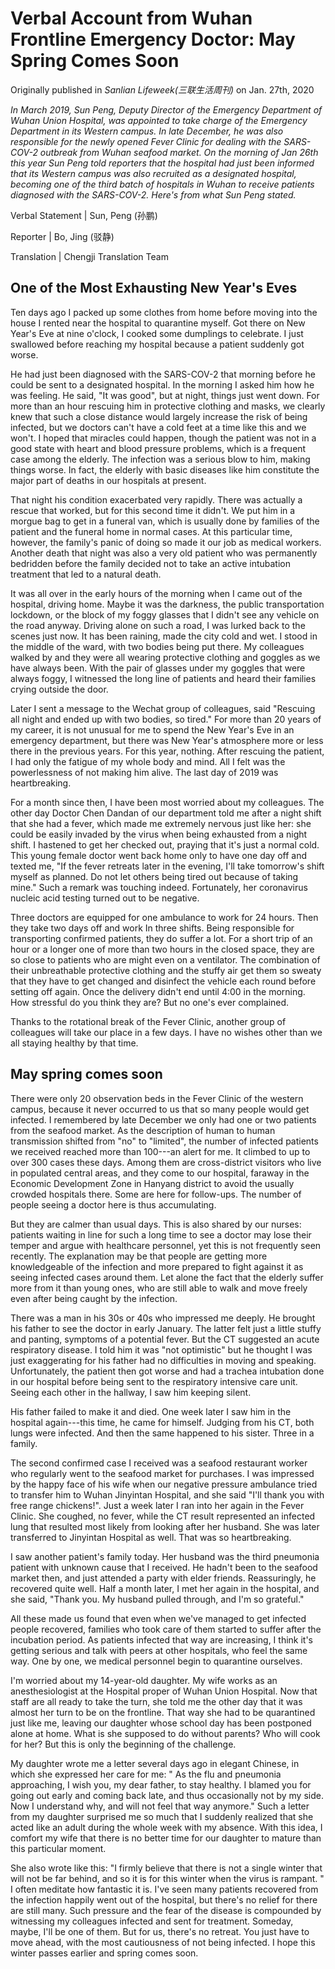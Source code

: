 # Verbal Account from Wuhan Frontline Emergency Doctor: May Spring Comes Soon

Originally published in *Sanlian Lifeweek(三联生活周刊)* on Jan. 27th, 2020

*In March 2019, Sun Peng, Deputy Director of the Emergency Department of
Wuhan Union Hospital, was appointed to take charge of the Emergency
Department in its Western campus. In late December, he was also
responsible for the newly opened Fever Clinic for dealing with the
SARS-COV-2 outbreak from Wuhan seafood market. On the morning of Jan
26th this year Sun Peng told reporters that the hospital had just been
informed that its Western campus was also recruited as a designated
hospital, becoming one of the third batch of hospitals in Wuhan to
receive patients diagnosed with the SARS-COV-2. Here\'s from what Sun
Peng stated.*

Verbal Statement \| Sun, Peng (孙鹏)

Reporter \| Bo, Jing (驳静)

Translation \| Chengji Translation Team

## One of the Most Exhausting New Year\'s Eves

Ten days ago I packed up some clothes from home before moving into the
house I rented near the hospital to quarantine myself. Got there on New
Year\'s Eve at nine o\'clock, I cooked some dumplings to celebrate. I
just swallowed before reaching my hospital because a patient suddenly
got worse.

He had just been diagnosed with the SARS-COV-2 that morning before he
could be sent to a designated hospital. In the morning I asked him how
he was feeling. He said, \"It was good", but at night, things just went
down. For more than an hour rescuing him in protective clothing and
masks, we clearly knew that such a close distance would largely increase
the risk of being infected, but we doctors can\'t have a cold feet at a
time like this and we won\'t. I hoped that miracles could happen, though
the patient was not in a good state with heart and blood pressure
problems, which is a frequent case among the elderly. The infection was
a serious blow to him, making things worse. In fact, the elderly with
basic diseases like him constitute the major part of deaths in our
hospitals at present.

That night his condition exacerbated very rapidly. There was actually a
rescue that worked, but for this second time it didn\'t. We put him in a
morgue bag to get in a funeral van, which is usually done by families of
the patient and the funeral home in normal cases. At this particular
time, however, the family's panic of doing so made it our job as medical
workers. Another death that night was also a very old patient who was
permanently bedridden before the family decided not to take an active
intubation treatment that led to a natural death.

It was all over in the early hours of the morning when I came out of the
hospital, driving home. Maybe it was the darkness, the public
transportation lockdown, or the block of my foggy glasses that I didn\'t
see any vehicle on the road anyway. Driving alone on such a road, I was
lurked back to the scenes just now. It has been raining, made the city
cold and wet. I stood in the middle of the ward, with two bodies being
put there. My colleagues walked by and they were all wearing protective
clothing and goggles as we have always been. With the pair of glasses
under my goggles that were always foggy, I witnessed the long line of
patients and heard their families crying outside the door.

Later I sent a message to the Wechat group of colleagues, said
\"Rescuing all night and ended up with two bodies, so tired." For more
than 20 years of my career, it is not unusual for me to spend the New
Year\'s Eve in an emergency department, but there was New Year\'s
atmosphere more or less there in the previous years. For this year,
nothing. After rescuing the patient, I had only the fatigue of my whole
body and mind. All I felt was the powerlessness of not making him alive.
The last day of 2019 was heartbreaking.

For a month since then, I have been most worried about my colleagues.
The other day Doctor Chen Dandan of our department told me after a night
shift that she had a fever, which made me extremely nervous just like
her: she could be easily invaded by the virus when being exhausted from
a night shift. I hastened to get her checked out, praying that it's just
a normal cold. This young female doctor went back home only to have one
day off and texted me, \"If the fever retreats later in the evening,
I\'ll take tomorrow\'s shift myself as planned. Do not let others being
tired out because of taking mine." Such a remark was touching indeed.
Fortunately, her coronavirus nucleic acid testing turned out to be
negative.

Three doctors are equipped for one ambulance to work for 24 hours. Then
they take two days off and work In three shifts. Being responsible for
transporting confirmed patients, they do suffer a lot. For a short trip
of an hour or a longer one of more than two hours in the closed space,
they are so close to patients who are might even on a ventilator. The
combination of their unbreathable protective clothing and the stuffy air
get them so sweaty that they have to get changed and disinfect the
vehicle each round before setting off again. Once the delivery didn\'t
end until 4:00 in the morning. How stressful do you think they are? But
no one\'s ever complained.

Thanks to the rotational break of the Fever Clinic, another group of
colleagues will take our place in a few days. I have no wishes other
than we all staying healthy by that time.

## May spring comes soon

There were only 20 observation beds in the Fever Clinic of the western
campus, because it never occurred to us that so many people would get
infected. I remembered by late December we only had one or two patients
from the seafood market. As the description of human to human
transmission shifted from "no" to "limited", the number of infected
patients we received reached more than 100---an alert for me. It climbed
to up to over 300 cases these days. Among them are cross-district
visitors who live in populated central areas, and they come to our
hospital, faraway in the Economic Development Zone in Hanyang district
to avoid the usually crowded hospitals there. Some are here for
follow-ups. The number of people seeing a doctor here is thus
accumulating.

But they are calmer than usual days. This is also shared by our nurses:
patients waiting in line for such a long time to see a doctor may lose
their temper and argue with healthcare personnel, yet this is not
frequently seen recently. The explanation may be that people are getting
more knowledgeable of the infection and more prepared to fight against
it as seeing infected cases around them. Let alone the fact that the
elderly suffer more from it than young ones, who are still able to walk
and move freely even after being caught by the infection.

There was a man in his 30s or 40s who impressed me deeply. He brought
his father to see the doctor in early January. The latter felt just a
little stuffy and panting, symptoms of a potential fever. But the CT
suggested an acute respiratory disease. I told him it was \"not
optimistic\" but he thought I was just exaggerating for his father had
no difficulties in moving and speaking. Unfortunately, the patient then
got worse and had a trachea intubation done in our hospital before being
sent to the respiratory intensive care unit. Seeing each other in the
hallway, I saw him keeping silent.

His father failed to make it and died. One week later I saw him in the
hospital again---this time, he came for himself. Judging from his CT,
both lungs were infected. And then the same happened to his sister.
Three in a family.

The second confirmed case I received was a seafood restaurant worker who
regularly went to the seafood market for purchases. I was impressed by
the happy face of his wife when our negative pressure ambulance tried to
transfer him to Wuhan Jinyintan Hospital, and she said "I'll thank you
with free range chickens!". Just a week later I ran into her again in
the Fever Clinic. She coughed, no fever, while the CT result represented
an infected lung that resulted most likely from looking after her
husband. She was later transferred to Jinyintan Hospital as well. That
was so heartbreaking.

I saw another patient\'s family today. Her husband was the third
pneumonia patient with unknown cause that I received. He hadn't been to
the seafood market then, and just attended a party with elder friends.
Reassuringly, he recovered quite well. Half a month later, I met her
again in the hospital, and she said, \"Thank you. My husband pulled
through, and I'm so grateful."

All these made us found that even when we\'ve managed to get infected
people recovered, families who took care of them started to suffer after
the incubation period. As patients infected that way are increasing, I
think it\'s getting serious and talk with peers at other hospitals, who
feel the same way. One by one, we medical personnel begin to quarantine
ourselves.

I\'m worried about my 14-year-old daughter. My wife works as an
anesthesiologist at the Hospital proper of Wuhan Union Hospital. Now
that staff are all ready to take the turn, she told me the other day
that it was almost her turn to be on the frontline. That way she had to
be quarantined just like me, leaving our daughter whose school day has
been postponed alone at home. What is she supposed to do without
parents? Who will cook for her? But this is only the beginning of the
challenge.

My daughter wrote me a letter several days ago in elegant Chinese, in
which she expressed her care for me: " As the flu and pneumonia
approaching, I wish you, my dear father, to stay healthy. I blamed you
for going out early and coming back late, and thus occasionally not by
my side. Now I understand why, and will not feel that way anymore." Such
a letter from my daughter surprised me so much that I suddenly realized
that she acted like an adult during the whole week with my absence. With
this idea, I comfort my wife that there is no better time for our
daughter to mature than this particular moment.

She also wrote like this: \"I firmly believe that there is not a single
winter that will not be far behind, and so it is for this winter when
the virus is rampant. " I often meditate how fantastic it is. I've seen
many patients recovered from the infection happily went out of the
hospital, but there\'s no relief for there are still many. Such pressure
and the fear of the disease is compounded by witnessing my colleagues
infected and sent for treatment. Someday, maybe, I'll be one of them.
But for us, there\'s no retreat. You just have to move ahead, with the
most cautiousness of not being infected. I hope this winter passes
earlier and spring comes soon.
